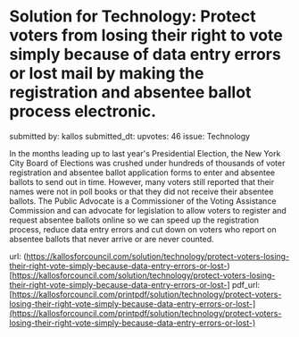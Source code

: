 # Solution for Technology: Protect voters from losing their right to vote simply because of data entry errors or lost mail by making the registration and absentee ballot process electronic. #

submitted by: kallos
submitted_dt: 
upvotes: 46
issue: Technology

In the months leading up to last year's Presidential Election, the New York City Board of Elections was crushed under hundreds of thousands of voter registration and absentee ballot application forms to enter and absentee ballots to send out in time. However, many voters still reported that their names were not in poll books or that they did not receive their absentee ballots. The Public Advocate is a Commissioner of the Voting Assistance Commission and can advocate for legislation to allow voters to register and request absentee ballots online so we can speed up the registration process, reduce data entry errors and cut down on voters who report on absentee ballots that never arrive or are never counted.

url: (https://kallosforcouncil.com/solution/technology/protect-voters-losing-their-right-vote-simply-because-data-entry-errors-or-lost-)[https://kallosforcouncil.com/solution/technology/protect-voters-losing-their-right-vote-simply-because-data-entry-errors-or-lost-]
pdf_url: [https://kallosforcouncil.com/printpdf/solution/technology/protect-voters-losing-their-right-vote-simply-because-data-entry-errors-or-lost-](https://kallosforcouncil.com/printpdf/solution/technology/protect-voters-losing-their-right-vote-simply-because-data-entry-errors-or-lost-)